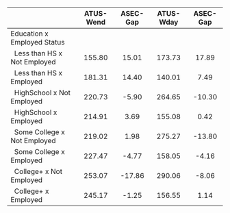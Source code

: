 
|                      |    ATUS-Wend |     ASEC-Gap |    ATUS-Wday |     ASEC-Gap |
| -------------------- | :----------: | :----------: | :----------: | :----------: |
| Education x Employed Status |              |              |              |              |
| &nbsp;&nbsp;Less than HS x Not Employed |       155.80 |        15.01 |       173.73 |        17.89 |
| &nbsp;&nbsp;Less than HS x Employed |       181.31 |        14.40 |       140.01 |         7.49 |
| &nbsp;&nbsp;HighSchool x Not Employed |       220.73 |        -5.90 |       264.65 |       -10.30 |
| &nbsp;&nbsp;HighSchool x Employed |       214.91 |         3.69 |       155.08 |         0.42 |
| &nbsp;&nbsp;Some College x Not Employed |       219.02 |         1.98 |       275.27 |       -13.80 |
| &nbsp;&nbsp;Some College x Employed |       227.47 |        -4.77 |       158.05 |        -4.16 |
| &nbsp;&nbsp;College+ x Not Employed |       253.07 |       -17.86 |       290.06 |        -8.06 |
| &nbsp;&nbsp;College+ x Employed |       245.17 |        -1.25 |       156.55 |         1.14 |

